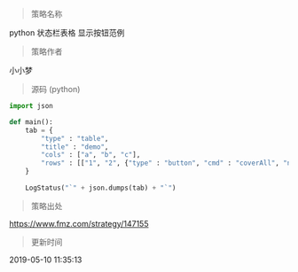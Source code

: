 
> 策略名称

python 状态栏表格 显示按钮范例

> 策略作者

小小梦





> 源码 (python)

``` python
import json

def main():
    tab = {
        "type" : "table", 
        "title" : "demo", 
        "cols" : ["a", "b", "c"], 
        "rows" : [["1", "2", {"type" : "button", "cmd" : "coverAll", "name" : "平仓"}]]    # 在状态栏表格 第一行，第三列上配置一个按钮 名字是平仓
    }
    
    LogStatus("`" + json.dumps(tab) + "`")

```

> 策略出处

https://www.fmz.com/strategy/147155

> 更新时间

2019-05-10 11:35:13
